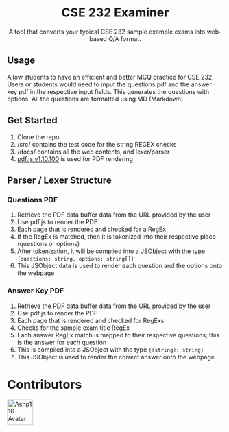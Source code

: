 <div align="center">

  # CSE 232 Examiner
  A tool that converts your typical CSE 232 sample example exams into web-based Q/A format.

</div>


## Usage

Allow students to have an efficient and better MCQ practice for CSE 232. Users or students would need to input the questions pdf and the answer key pdf in the respective input fields. This generates the questions with options. All the questions are formatted using MD (Markdown)

## Get Started

1. Clone the repo
2. /src/ contains the test code for the string REGEX checks
3. /docs/ contains all the web contents, and lexer/parser
4. [pdf.js v1.10.100](https://mozilla.github.io/pdf.js/)  is used for PDF rendering

## Parser / Lexer Structure 

### Questions PDF
1. Retrieve the PDF data buffer data from the URL provided by the user
2. Use pdf.js to render the PDF
3. Each page that is rendered and checked for a RegEx
4. If the RegEx is matched, then it is tokenized into their respective place (questions or options)
5. After tokenization, it will be compiled into a JSObject with the type ```{questions: string, options: string[]}```
6. This JSObject data is used to render each question and the options onto the webpage

### Answer Key PDF
1. Retrieve the PDF data buffer data from the URL provided by the user
2. Use pdf.js to render the PDF
3. Each page that is rendered and checked for RegExs
4. Checks for the sample exam title RegEx
5. Each answer RegEx match is mapped to their respective questions; this is the answer for each question 
6. This is compiled into a JSObject with the type ```{[string]: string}```
7. This JSObject is used to render the correct answer onto the webpage

# Contributors

<a href="https://github.com/ashp116" title="Ashp116">
  <img src="https://images.weserv.nl/?url=github.com/ashp116.png?v=4&h=300&w=300&fit=cover&mask=circle&maxage=7d" alt="Ashp116 Avatar" width="60" height="60" />
</a>

